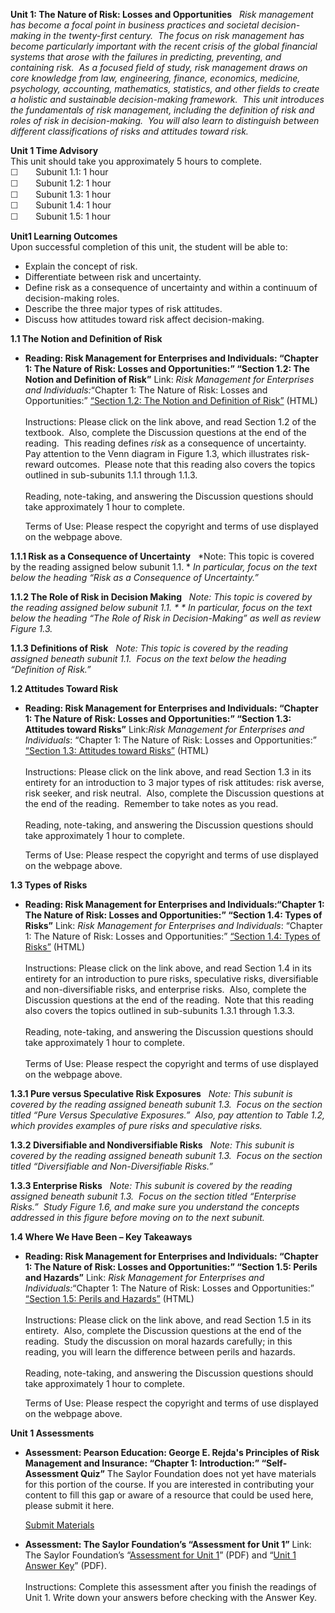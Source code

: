 **Unit 1: The Nature of Risk: Losses and Opportunities** <span
id="1"></span> 
*Risk management has become a focal point in business practices and
societal decision-making in the twenty-first century.  The focus on risk
management has become particularly important with the recent crisis of
the global financial systems that arose with the failures in predicting,
preventing, and containing risk.  As a focused field of study, risk
management draws on core knowledge from law, engineering, finance,
economics, medicine, psychology, accounting, mathematics, statistics,
and other fields to create a holistic and sustainable decision-making
framework.  This unit introduces the fundamentals of risk management,
including the definition of risk and roles of risk in decision-making. 
You will also learn to distinguish between different classifications of
risks and attitudes toward risk.*

**Unit 1 Time Advisory**  
This unit should take you approximately 5 hours to complete.  
 <span
style="color: rgb(51, 51, 51); font-family: sans-serif; line-height: 16.78333282470703px; ">☐</span> 
     Subunit 1.1: 1 hour  
 <span
style="color: rgb(51, 51, 51); font-family: sans-serif; line-height: 16.78333282470703px; ">☐</span> 
     Subunit 1.2: 1 hour  
 <span
style="color: rgb(51, 51, 51); font-family: sans-serif; line-height: 16.78333282470703px; ">☐</span> 
     Subunit 1.3: 1 hour  
 <span
style="color: rgb(51, 51, 51); font-family: sans-serif; line-height: 16.78333282470703px; ">☐</span>  
    Subunit 1.4: 1 hour  
 <span
style="color: rgb(51, 51, 51); font-family: sans-serif; line-height: 16.78333282470703px; ">☐</span>  
    Subunit 1.5: 1 hour

**Unit1 Learning Outcomes**  
Upon successful completion of this unit, the student will be able to:   
-   Explain the concept of risk.
-   Differentiate between risk and uncertainty.
-   Define risk as a consequence of uncertainty and within a continuum
    of decision-making roles.
-   Describe the three major types of risk attitudes.
-   Discuss how attitudes toward risk affect decision-making.

**1.1 The Notion and Definition of Risk** <span id="1.1"></span> 
-   **Reading: Risk Management for Enterprises and Individuals: “Chapter
    1: The Nature of Risk: Losses and Opportunities:” “Section 1.2: The
    Notion and Definition of Risk”**
    Link: *Risk Management for Enterprises and Individuals:*“Chapter 1:
    The Nature of Risk: Losses and Opportunities:” [“Section 1.2: The
    Notion and Definition of
    Risk”](https://resources.saylor.org/archived/wp-content/uploads/2013/06/Risk-Management-Ch1.pdf)
    (HTML)  
        
     Instructions: Please click on the link above, and read Section 1.2
    of the textbook.  Also, complete the Discussion questions at the end
    of the reading.  This reading defines *risk* as a consequence of
    uncertainty.  Pay attention to the Venn diagram in Figure 1.3, which
    illustrates risk-reward outcomes.  Please note that this reading
    also covers the topics outlined in sub-subunits 1.1.1 through
    1.1.3.  
        
     Reading, note-taking, and answering the Discussion questions should
    take approximately 1 hour to complete.  
      
     Terms of Use: Please respect the copyright and terms of use
    displayed on the webpage above.

**1.1.1 Risk as a Consequence of Uncertainty** <span id="1.1.1"></span> 
*Note: This topic is covered by the reading assigned below subunit
1.1. * *In particular, focus on the text below the heading “Risk as a
Consequence of Uncertainty.”*

**1.1.2 The Role of Risk in Decision Making** <span id="1.1.2"></span> 
*Note: This topic is covered by the reading assigned below subunit
1.1. * * In particular, focus on the text below the heading “The Role of
Risk in Decision-Making” as well as review Figure 1.3.*

**1.1.3 Definitions of Risk** <span id="1.1.3"></span> 
*Note: This topic is covered by the reading assigned beneath subunit
1.1.  Focus on the text below the heading “Definition of Risk.”*

**1.2 Attitudes Toward Risk** <span id="1.2"></span> 
-   **Reading: Risk Management for Enterprises and Individuals: “Chapter
    1: The Nature of Risk: Losses and Opportunities:” “Section 1.3:
    Attitudes toward Risks”**
    Link:*Risk Management for Enterprises and Individuals*: “Chapter 1:
    The Nature of Risk: Losses and Opportunities:” [“Section 1.3:
    Attitudes toward
    Risks”](https://resources.saylor.org/archived/wp-content/uploads/2013/06/Risk-Management-Ch1.pdf)
    (HTML)  
        
     Instructions: Please click on the link above, and read Section 1.3
    in its entirety for an introduction to 3 major types of risk
    attitudes: risk averse, risk seeker, and risk neutral.  Also,
    complete the Discussion questions at the end of the reading. 
    Remember to take notes as you read.   
        
     Reading, note-taking, and answering the Discussion questions should
    take approximately 1 hour to complete.  
      
     Terms of Use: Please respect the copyright and terms of use
    displayed on the webpage above.

**1.3 Types of Risks** <span id="1.3"></span> 
-   **Reading: Risk Management for Enterprises and Individuals:“Chapter
    1: The Nature of Risk: Losses and Opportunities:” “Section 1.4:
    Types of Risks”**
    Link: *Risk Management for Enterprises and Individuals*: “Chapter 1:
    The Nature of Risk: Losses and Opportunities:” [“Section 1.4: Types
    of
    Risks”](https://resources.saylor.org/archived/wp-content/uploads/2013/06/Risk-Management-Ch1.pdf)
    (HTML)  
        
     Instructions: Please click on the link above, and read Section 1.4
    in its entirety for an introduction to pure risks, speculative
    risks, diversifiable and non-diversifiable risks, and enterprise
    risks.  Also, complete the Discussion questions at the end of the
    reading.  Note that this reading also covers the topics outlined in
    sub-subunits 1.3.1 through 1.3.3.  
        
     Reading, note-taking, and answering the Discussion questions should
    take approximately 1 hour to complete.  
        
     Terms of Use: Please respect the copyright and terms of use
    displayed on the webpage above.

**1.3.1 Pure versus Speculative Risk Exposures** <span
id="1.3.1"></span> 
*Note: This subunit is covered by the reading assigned beneath subunit
1.3.  Focus on the section titled “Pure Versus Speculative Exposures.” 
Also, pay attention to Table 1.2, which provides examples of pure risks
and speculative risks.*

**1.3.2 Diversifiable and Nondiversifiable Risks** <span
id="1.3.2"></span> 
*Note: This subunit is covered by the reading assigned beneath subunit
1.3.  Focus on the section titled “Diversifiable and Non-Diversifiable
Risks.”*

**1.3.3 Enterprise Risks** <span id="1.3.3"></span> 
*Note: This subunit is covered by the reading assigned beneath subunit
1.3.  Focus on the section titled “Enterprise Risks.”  Study Figure 1.6,
and make sure you understand the concepts addressed in this figure
before moving on to the next subunit.*

**1.4 Where We Have Been – Key Takeaways** <span id="1.4"></span> 
-   **Reading: Risk Management for Enterprises and Individuals: “Chapter
    1: The Nature of Risk: Losses and Opportunities:” “Section 1.5:
    Perils and Hazards”**
    Link: *Risk Management for Enterprises and Individuals:*“Chapter 1:
    The Nature of Risk: Losses and Opportunities:” [“Section 1.5: Perils
    and
    Hazards”](https://resources.saylor.org/archived/wp-content/uploads/2013/06/Risk-Management-Ch1.pdf)
    (HTML)  
        
     Instructions: Please click on the link above, and read Section 1.5
    in its entirety.  Also, complete the Discussion questions at the end
    of the reading.  Study the discussion on moral hazards carefully; in
    this reading, you will learn the difference between perils and
    hazards.  
        
     Reading, note-taking, and answering the Discussion questions should
    take approximately 1 hour to complete.  
      
     Terms of Use: Please respect the copyright and terms of use
    displayed on the webpage above.

**Unit 1 Assessments** <span id="1.5"></span> 
-   **Assessment: Pearson Education: George E. Rejda's Principles of
    Risk Management and Insurance: “Chapter 1: Introduction:”
    “Self-Assessment Quiz”**
    The Saylor Foundation does not yet have materials for this portion
    of the course. If you are interested in contributing your content to
    fill this gap or aware of a resource that could be used here, please
    submit it here.

    [Submit Materials](/contribute/)

-   **Assessment: The Saylor Foundation’s “Assessment for Unit 1”**
    Link: The Saylor Foundation’s “[Assessment for Unit
    1](https://resources.saylor.org/archived/wp-content/uploads/2012/08/BUS404-Unit-1-Assessment-FINAL.pdf)”
    (PDF) and “[Unit 1 Answer
    Key](https://resources.saylor.org/archived/wp-content/uploads/2012/08/BUS404-Unit-1-Assessment-Answer-Key-FINAL.pdf)”
    (PDF).  
        
     Instructions: Complete this assessment after you finish the
    readings of Unit 1. Write down your answers before checking with the
    Answer Key.


